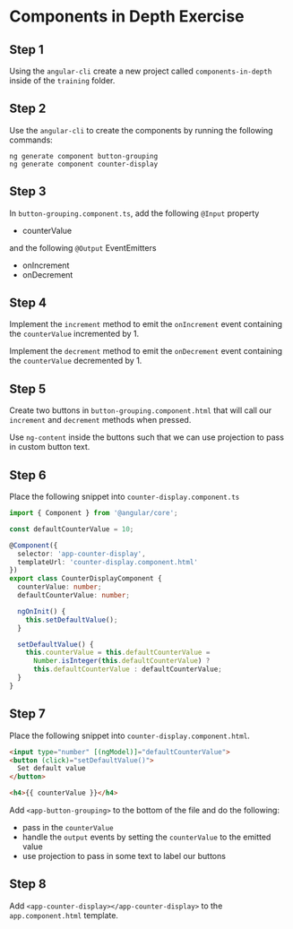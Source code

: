 # Components in Depth Exercise

## Step 1

Using the `angular-cli` create a new project called `components-in-depth` inside 
of the `training` folder.

## Step 2

Use the `angular-cli` to create the components by running the following 
commands:

```
ng generate component button-grouping
ng generate component counter-display
```

## Step 3

In `button-grouping.component.ts`, add the following `@Input` property
- counterValue

and the following `@Output` EventEmitters
- onIncrement
- onDecrement

## Step 4

Implement the `increment` method to emit the `onIncrement` event containing the 
`counterValue` incremented by 1.

Implement the `decrement` method to emit the `onDecrement` event containing the 
`counterValue` decremented by 1.

## Step 5

Create two buttons in `button-grouping.component.html` that will call our 
`increment` and `decrement` methods when pressed.

Use `ng-content` inside the buttons such that we can use projection to pass in
custom button text.

## Step 6

Place the following snippet into `counter-display.component.ts`
```ts
import { Component } from '@angular/core';

const defaultCounterValue = 10;

@Component({
  selector: 'app-counter-display',
  templateUrl: 'counter-display.component.html'
})
export class CounterDisplayComponent {
  counterValue: number;
  defaultCounterValue: number;

  ngOnInit() {
    this.setDefaultValue();
  }

  setDefaultValue() {
    this.counterValue = this.defaultCounterValue =
      Number.isInteger(this.defaultCounterValue) ?
      this.defaultCounterValue : defaultCounterValue;
  }
}
```

## Step 7

Place the following snippet into `counter-display.component.html`.
```html
<input type="number" [(ngModel)]="defaultCounterValue">
<button (click)="setDefaultValue()">
  Set default value
</button>

<h4>{{ counterValue }}</h4>
```

Add `<app-button-grouping>` to the bottom of the file and do the following:
- pass in the `counterValue`
- handle the `output` events by setting the `counterValue` to the emitted 
value
- use projection to pass in some text to label our buttons

## Step 8

Add `<app-counter-display></app-counter-display>` to the `app.component.html` 
template.
